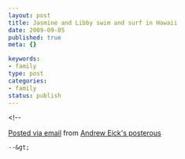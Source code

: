 ```yaml
--- 
layout: post
title: Jasmine and Libby swim and surf in Hawaii
date: 2009-09-05
published: true
meta: {}

keywords: 
- family
type: post
categories: 
- family
status: publish
---
```

&lt;!--  

  [Posted via email](http://posterous.com)   from [Andrew Eick's posterous](http://posterous.andyeick.com/jasmine-and-libby-swim-and-surf-in-hawaii)  

    --&gt;
